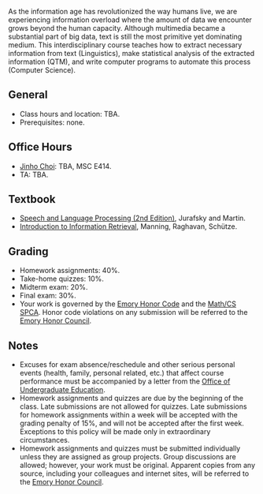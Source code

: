 As the information age has revolutionized the way humans live, we are experiencing information overload where the amount of data we encounter grows beyond the human capacity. Although multimedia became a substantial part of big data, text is still the most primitive yet dominating medium. This interdisciplinary course teaches how to extract necessary information from text (Linguistics), make statistical analysis of the extracted information (QTM), and write computer programs to automate this process (Computer Science).

## General

* Class hours and location: TBA.
* Prerequisites: none.

## Office Hours
* [Jinho Choi](http://mathcs.emory.edu/~choi): TBA, MSC E414.
* TA: TBA.

## Textbook

* [Speech and Language Processing (2nd Edition)](http://www.cs.colorado.edu/~martin/slp2.html), Jurafsky and Martin.
* [Introduction to Information Retrieval](http://informationretrieval.org), Manning, Raghavan, Schütze.

## Grading

* Homework assignments: 40%.
* Take-home quizzes: 10%.
* Midterm exam: 20%.
* Final exam: 30%.
* Your work is governed by the [Emory Honor Code](http://catalog.college.emory.edu/academic/policy/honor_code.html) and the [Math/CS SPCA](http://mathcs.emory.edu/spca.php). Honor code violations on any submission will be referred to the [Emory Honor Council](http://college.emory.edu/home/academic/honor-council/).

## Notes

* Excuses for exam absence/reschedule and other serious personal events (health, family, personal related, etc.) that affect course performance must be accompanied by a letter from the [Office of Undergraduate Education](http://college.emory.edu/home/administration/office/undergraduate/).
* Homework assignments and quizzes are due by the beginning of the class. Late submissions are not allowed for quizzes.  Late submissions for homework assignments within a week will be accepted with the grading penalty of 15%, and will not be accepted after the first week. Exceptions to this policy will be made only in extraordinary circumstances.
* Homework assignments and quizzes must be submitted individually unless they are assigned as group projects. Group discussions are allowed; however, your work must be original. Apparent copies from any source, including your colleagues and internet sites, will be referred to the [Emory Honor Council](http://college.emory.edu/home/academic/honor-council/).